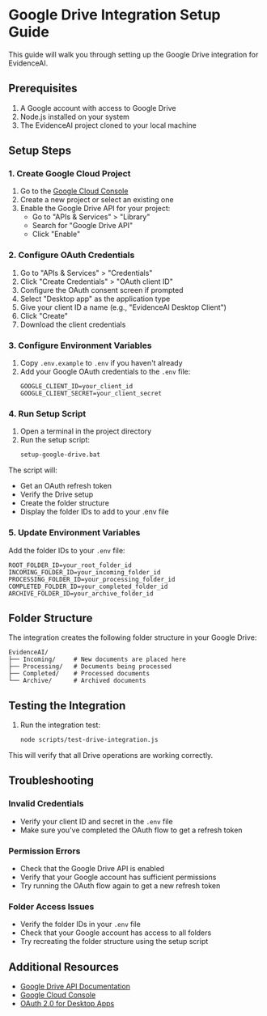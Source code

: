 # Google Drive Integration Setup Guide

This guide will walk you through setting up the Google Drive integration for EvidenceAI.

## Prerequisites

1. A Google account with access to Google Drive
2. Node.js installed on your system
3. The EvidenceAI project cloned to your local machine

## Setup Steps

### 1. Create Google Cloud Project

1. Go to the [Google Cloud Console](https://console.cloud.google.com/)
2. Create a new project or select an existing one
3. Enable the Google Drive API for your project:
   - Go to "APIs & Services" > "Library"
   - Search for "Google Drive API"
   - Click "Enable"

### 2. Configure OAuth Credentials

1. Go to "APIs & Services" > "Credentials"
2. Click "Create Credentials" > "OAuth client ID"
3. Configure the OAuth consent screen if prompted
4. Select "Desktop app" as the application type
5. Give your client ID a name (e.g., "EvidenceAI Desktop Client")
6. Click "Create"
7. Download the client credentials

### 3. Configure Environment Variables

1. Copy `.env.example` to `.env` if you haven't already
2. Add your Google OAuth credentials to the `.env` file:
   ```
   GOOGLE_CLIENT_ID=your_client_id
   GOOGLE_CLIENT_SECRET=your_client_secret
   ```

### 4. Run Setup Script

1. Open a terminal in the project directory
2. Run the setup script:
   ```bash
   setup-google-drive.bat
   ```

The script will:
- Get an OAuth refresh token
- Verify the Drive setup
- Create the folder structure
- Display the folder IDs to add to your .env file

### 5. Update Environment Variables

Add the folder IDs to your `.env` file:
```
ROOT_FOLDER_ID=your_root_folder_id
INCOMING_FOLDER_ID=your_incoming_folder_id
PROCESSING_FOLDER_ID=your_processing_folder_id
COMPLETED_FOLDER_ID=your_completed_folder_id
ARCHIVE_FOLDER_ID=your_archive_folder_id
```

## Folder Structure

The integration creates the following folder structure in your Google Drive:

```
EvidenceAI/
├── Incoming/     # New documents are placed here
├── Processing/   # Documents being processed
├── Completed/    # Processed documents
└── Archive/      # Archived documents
```

## Testing the Integration

1. Run the integration test:
   ```bash
   node scripts/test-drive-integration.js
   ```

This will verify that all Drive operations are working correctly.

## Troubleshooting

### Invalid Credentials
- Verify your client ID and secret in the `.env` file
- Make sure you've completed the OAuth flow to get a refresh token

### Permission Errors
- Check that the Google Drive API is enabled
- Verify that your Google account has sufficient permissions
- Try running the OAuth flow again to get a new refresh token

### Folder Access Issues
- Verify the folder IDs in your `.env` file
- Check that your Google account has access to all folders
- Try recreating the folder structure using the setup script

## Additional Resources

- [Google Drive API Documentation](https://developers.google.com/drive/api/v3/about-sdk)
- [Google Cloud Console](https://console.cloud.google.com/)
- [OAuth 2.0 for Desktop Apps](https://developers.google.com/identity/protocols/oauth2/native-app)
